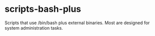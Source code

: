 # scripts-bash-plus
Scripts that use /bin/bash plus external binaries. Most are designed for system administration tasks.
